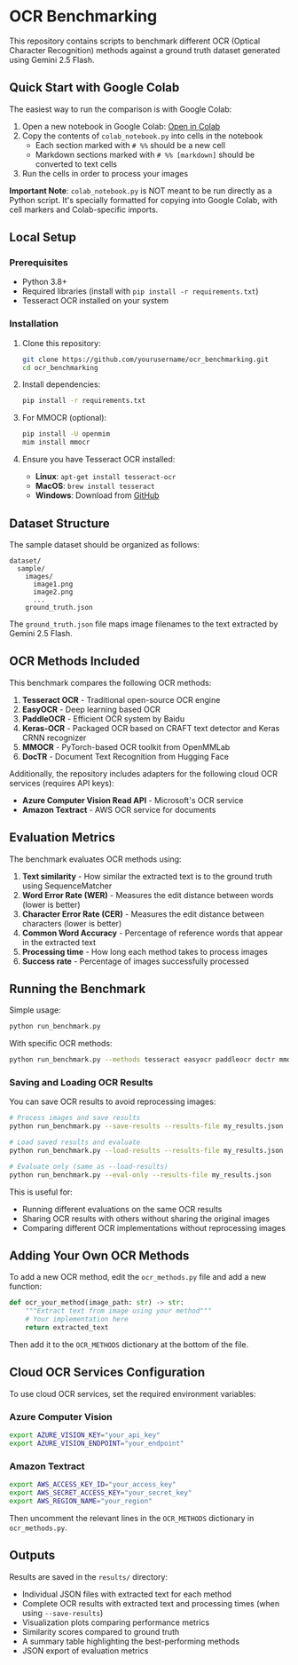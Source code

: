 # OCR Benchmarking

This repository contains scripts to benchmark different OCR (Optical Character Recognition) methods against a ground truth dataset generated using Gemini 2.5 Flash.

## Quick Start with Google Colab

The easiest way to run the comparison is with Google Colab:

1. Open a new notebook in Google Colab: [Open in Colab](https://colab.research.google.com)
2. Copy the contents of `colab_notebook.py` into cells in the notebook
   - Each section marked with `# %%` should be a new cell
   - Markdown sections marked with `# %% [markdown]` should be converted to text cells
3. Run the cells in order to process your images

**Important Note**: `colab_notebook.py` is NOT meant to be run directly as a Python script. It's specially formatted for copying into Google Colab, with cell markers and Colab-specific imports.

## Local Setup

### Prerequisites

- Python 3.8+
- Required libraries (install with `pip install -r requirements.txt`)
- Tesseract OCR installed on your system

### Installation

1. Clone this repository:
   ```bash
   git clone https://github.com/yourusername/ocr_benchmarking.git
   cd ocr_benchmarking
   ```

2. Install dependencies:
   ```bash
   pip install -r requirements.txt
   ```

3. For MMOCR (optional):
   ```bash
   pip install -U openmim
   mim install mmocr
   ```

4. Ensure you have Tesseract OCR installed:
   - **Linux**: `apt-get install tesseract-ocr`
   - **MacOS**: `brew install tesseract`
   - **Windows**: Download from [GitHub](https://github.com/UB-Mannheim/tesseract/wiki)

## Dataset Structure

The sample dataset should be organized as follows:

```
dataset/
  sample/
    images/
      image1.png
      image2.png
      ...
    ground_truth.json
```

The `ground_truth.json` file maps image filenames to the text extracted by Gemini 2.5 Flash.

## OCR Methods Included

This benchmark compares the following OCR methods:

1. **Tesseract OCR** - Traditional open-source OCR engine
2. **EasyOCR** - Deep learning based OCR
3. **PaddleOCR** - Efficient OCR system by Baidu
4. **Keras-OCR** - Packaged OCR based on CRAFT text detector and Keras CRNN recognizer
5. **MMOCR** - PyTorch-based OCR toolkit from OpenMMLab
6. **DocTR** - Document Text Recognition from Hugging Face

Additionally, the repository includes adapters for the following cloud OCR services (requires API keys):
- **Azure Computer Vision Read API** - Microsoft's OCR service
- **Amazon Textract** - AWS OCR service for documents

## Evaluation Metrics

The benchmark evaluates OCR methods using:

1. **Text similarity** - How similar the extracted text is to the ground truth using SequenceMatcher
2. **Word Error Rate (WER)** - Measures the edit distance between words (lower is better)
3. **Character Error Rate (CER)** - Measures the edit distance between characters (lower is better) 
4. **Common Word Accuracy** - Percentage of reference words that appear in the extracted text
5. **Processing time** - How long each method takes to process images
6. **Success rate** - Percentage of images successfully processed

## Running the Benchmark

Simple usage:
```bash
python run_benchmark.py
```

With specific OCR methods:
```bash
python run_benchmark.py --methods tesseract easyocr paddleocr doctr mmocr
```

### Saving and Loading OCR Results

You can save OCR results to avoid reprocessing images:

```bash
# Process images and save results
python run_benchmark.py --save-results --results-file my_results.json

# Load saved results and evaluate
python run_benchmark.py --load-results --results-file my_results.json

# Evaluate only (same as --load-results)
python run_benchmark.py --eval-only --results-file my_results.json
```

This is useful for:
- Running different evaluations on the same OCR results
- Sharing OCR results with others without sharing the original images
- Comparing different OCR implementations without reprocessing images

## Adding Your Own OCR Methods

To add a new OCR method, edit the `ocr_methods.py` file and add a new function:

```python
def ocr_your_method(image_path: str) -> str:
    """Extract text from image using your method"""
    # Your implementation here
    return extracted_text
```

Then add it to the `OCR_METHODS` dictionary at the bottom of the file.

## Cloud OCR Services Configuration

To use cloud OCR services, set the required environment variables:

### Azure Computer Vision
```bash
export AZURE_VISION_KEY="your_api_key"
export AZURE_VISION_ENDPOINT="your_endpoint"
```

### Amazon Textract
```bash
export AWS_ACCESS_KEY_ID="your_access_key"
export AWS_SECRET_ACCESS_KEY="your_secret_key"
export AWS_REGION_NAME="your_region"
```

Then uncomment the relevant lines in the `OCR_METHODS` dictionary in `ocr_methods.py`.

## Outputs

Results are saved in the `results/` directory:
- Individual JSON files with extracted text for each method
- Complete OCR results with extracted text and processing times (when using `--save-results`)
- Visualization plots comparing performance metrics
- Similarity scores compared to ground truth
- A summary table highlighting the best-performing methods
- JSON export of evaluation metrics
